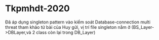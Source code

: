 # Tkpmhdt-2020
Đã áp dụng singleton pattern vào kiểm soát Database-connection multi threat tham khảo từ bài của Huy gửi, vị trí file singleton nằm ở (BS_Layer->DBLayer,và 2 class còn lại trong DB_Layer)
